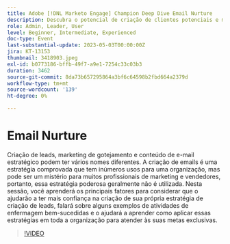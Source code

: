 ```yaml
---
title: Adobe [!DNL Marketo Engage] Champion Deep Dive Email Nurture
description: Descubra o potencial de criação de clientes potenciais e marketing sob demanda nesta sessão, onde você aprenderá os principais fatores para criar estratégias eficazes, explorará exemplos de sucesso e descobrirá como aplicar essas técnicas em toda a organização para atingir suas metas exclusivas.
role: Admin, Leader, User
level: Beginner, Intermediate, Experienced
doc-type: Event
last-substantial-update: 2023-05-03T00:00:00Z
jira: KT-13153
thumbnail: 3418903.jpeg
exl-id: b0773186-bffb-49f7-a9e1-7254c33c03b3
duration: 3462
source-git-commit: 8da73b657295864a3bf6c64598b2fbd664a2379d
workflow-type: tm+mt
source-wordcount: '139'
ht-degree: 0%

---
```


# Email Nurture

Criação de leads, marketing de gotejamento e conteúdo de e-mail estratégico podem ter vários nomes diferentes. A criação de emails é uma estratégia comprovada que tem inúmeros usos para uma organização, mas pode ser um mistério para muitos profissionais de marketing e vendedores, portanto, essa estratégia poderosa geralmente não é utilizada. Nesta sessão, você aprenderá os principais fatores para considerar que o ajudarão a ter mais confiança na criação de sua própria estratégia de criação de leads, falará sobre alguns exemplos de atividades de enfermagem bem-sucedidas e o ajudará a aprender como aplicar essas estratégias em toda a organização para atender às suas metas exclusivas.

>[!VIDEO](https://video.tv.adobe.com/v/3418903/?learn=on)
